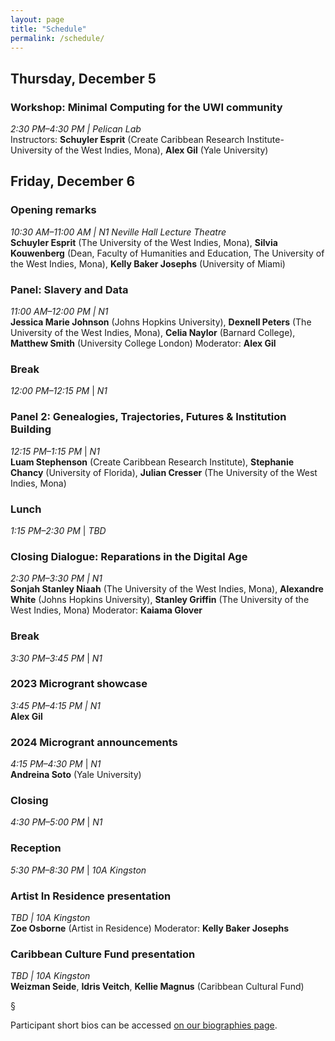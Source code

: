 ```yaml
---
layout: page
title: "Schedule"
permalink: /schedule/
---
```


## Thursday, December 5

### Workshop: Minimal Computing for the UWI community

_2:30 PM–4:30 PM | Pelican Lab_  
Instructors: **Schuyler Esprit** (Create Caribbean Research Institute-University of the West Indies, Mona), **Alex Gil** (Yale University)

## Friday, December 6

### Opening remarks

_10:30 AM–11:00 AM | N1 Neville Hall Lecture Theatre_  
**Schuyler Esprit** (The University of the West Indies, Mona), **Silvia Kouwenberg** (Dean, Faculty of Humanities and Education, The University of the West Indies, Mona), **Kelly Baker Josephs** (University of Miami)

### Panel: Slavery and Data

_11:00 AM–12:00 PM | N1_  
**Jessica Marie Johnson** (Johns Hopkins University), **Dexnell Peters** (The University of the West Indies, Mona), **Celia Naylor** (Barnard College), **Matthew Smith** (University College London)
Moderator: **Alex Gil**

### Break

_12:00 PM–12:15 PM_ \| _N1_

### Panel 2: Genealogies, Trajectories, Futures & Institution Building

_12:15 PM–1:15 PM_ \| _N1_  
**Luam Stephenson** (Create Caribbean Research Institute), **Stephanie Chancy** (University of Florida), **Julian Cresser** (The University of the West Indies, Mona)

### Lunch

_1:15 PM–2:30 PM_ \| _TBD_

### Closing Dialogue: Reparations in the Digital Age

_2:30 PM–3:30 PM | N1_  
**Sonjah Stanley Niaah** (The University of the West Indies, Mona), **Alexandre White** (Johns Hopkins University), **Stanley Griffin** (The University of the West Indies, Mona)
Moderator: **Kaiama Glover**

### Break

_3:30 PM–3:45 PM_ \| _N1_

### 2023 Microgrant showcase

_3:45 PM–4:15 PM \| N1_  
**Alex Gil**

### 2024 Microgrant announcements

_4:15 PM–4:30 PM_ \| _N1_  
**Andreina Soto** (Yale University)

### Closing

_4:30 PM–5:00 PM_ \| _N1_

### Reception

_5:30 PM–8:30 PM_ \| _10A Kingston_

### Artist In Residence presentation

_TBD | 10A Kingston_  
**Zoe Osborne** (Artist in Residence)
Moderator: **Kelly Baker Josephs**

### Caribbean Culture Fund presentation

_TBD | 10A Kingston_  
**Weizman Seide**, **Idris Veitch**, **Kellie Magnus** (Caribbean Cultural Fund)

§

Participant short bios can be accessed [on our biographies page](https://docs.google.com/document/d/1xIEQngy30IN1aYW-H1nEk2edz0ioRB-0Yqm8HxSPi9M/edit?tab=t.0).
